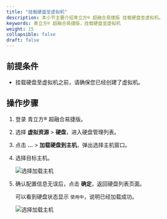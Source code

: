 ```yaml
---
title: "挂载硬盘至虚拟机"
description: 本小节主要介绍青立方® 超融合易捷版 挂载硬盘至虚拟机。 
keywords: 青立方® 超融合易捷版，挂载硬盘至虚拟机
weight: 15
collapsible: false
draft: false
---
```



## 前提条件

- 挂载硬盘至虚拟机之前，请确保您已经创建了虚拟机。

## 操作步骤

1. 登录 青立方® 超融合易捷版。
2. 选择 **虚拟资源** > **硬盘**，进入硬盘管理列表。
3. 点击 **...** > **加载硬盘到主机**，弹出选择主机窗口。
4. 选择目标主机。

   ![选择加载主机](../../../_images/mount_volume.png)

5. 确认配置信息无误后，点击 **确定**，返回硬盘列表页面。

   可以看到硬盘状态显示 `使用中`，说明已经加载成功。

   ![选择加载主机](../../../_images/mount_volume2.png)
